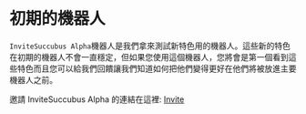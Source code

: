 # 初期的機器人

`InviteSuccubus Alpha`機器人是我們拿來測試新特色用的機器人。這些新的特色在初期的機器人不會一直穩定，但如果您使用這個機器人，您將會是第一個看到這些特色而且您可以給我們回饋讓我們知道如何把他們變得更好在他們將被放進主要機器人之前。

邀請 InviteSuccubus Alpha 的連結在這裡: [Invite](https://discordapp.com/oauth2/authorize?client_id=412380586737664020&permissions=268435616&scope=bot&redirect_uri=https://google.com)
